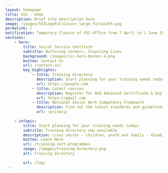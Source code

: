 ```yaml
---
layout: homepage
title: SSI - Home
description: Brief site description here
image: /images/SSILogoFullColour_large_fullwidth.png
permalink: /
notification: Temporary Closure of SSI Office from 7 April to 1 June 2020. 
sections:
    - hero:
        title: Social Service Institute
        subtitle: Nurturing Careers, Inspiring Lives
        background: /images/ssi-hero-banner-4.png
        button: Contact Us
        url: /contact-us/
        key_highlights:
            - title: Training directory
              description: Start planning for your training needs today
              url: https://google.com
            - title: Latest courses
              description: Register for WSQ Advanced Certificate & Diploma in Social Service Preview
              url: https://gmail.com
            - title: National Social Work Competency Framework
              description: Find out the latest standards and guidelines
              url: /privacy/
              
    - infopic:
        title: Start planning for your training needs today!
        subtitle: Training directory now available
        description: cross sector - children, youth and family - disability - mental health - eldercare - board development - management and organisational development - volunteer development and management - caregiving
        button: Learn More
        url: /training-cert-programmes
        image: /images/training-directory.png
        alt: Training Directory
        
        url: /faq/
---
```

